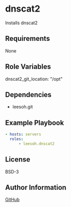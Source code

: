 dnscat2
=========

Installs dnscat2

Requirements
------------

None

Role Variables
--------------

dnscat2_git_location: "/opt"

Dependencies
------------

* leesoh.git

Example Playbook
----------------

```yml
- hosts: servers
  roles:
      - leesoh.dnscat2
```

License
-------

BSD-3

Author Information
------------------

[GitHub](https://github.com/iagox86/dnscat2)
